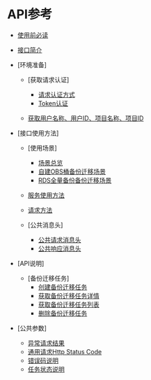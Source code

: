 # API参考

-   [使用前必读](使用前必读.md)
-   [接口简介](接口简介.md)
-   [环境准备]
    -   [获取请求认证]
        -   [请求认证方式](请求认证方式.md)
        -   [Token认证](Token认证.md)

    -   [获取用户名称、用户ID、项目名称、项目ID](获取用户名称-用户ID-项目名称-项目ID.md)

-   [接口使用方法]
    -   [使用场景]
        -   [场景总览](场景总览.md)
        -   [自建OBS桶备份迁移场景](自建OBS桶备份迁移场景.md)
        -   [RDS全量备份备份迁移场景](RDS全量备份备份迁移场景.md)

    -   [服务使用方法](服务使用方法.md)
    -   [请求方法](请求方法.md)
    -   [公共消息头]
        -   [公共请求消息头](公共请求消息头.md)
        -   [公共响应消息头](公共响应消息头.md)


-   [API说明]
    -   [备份迁移任务]
        -   [创建备份迁移任务](创建备份迁移任务.md)
        -   [获取备份迁移任务详情](获取备份迁移任务详情.md)
        -   [获取备份迁移任务列表](获取备份迁移任务列表.md)
        -   [删除备份迁移任务](删除备份迁移任务.md)


-   [公共参数]
    -   [异常请求结果](异常请求结果.md)
    -   [通用请求Http Status Code](通用请求Http-Status-Code.md)
    -   [错误码说明](错误码说明.md)
    -   [任务状态说明](任务状态说明.md)


